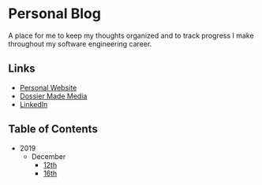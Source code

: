 # Personal Blog
A place for me to keep my thoughts organized and to track progress I make
throughout my software engineering career.

## Links
- [Personal Website](https://www.kirinpatel.com)
- [Dossier Made Media](https://www.dossiermade.com)
- [LinkedIn](https://www.linkedin.com/in/kirinpatel)

## Table of Contents
- 2019
    - December
        - [12th](./2019/December/12/README.md)
        - [16th](./2019/December/16/README.md)